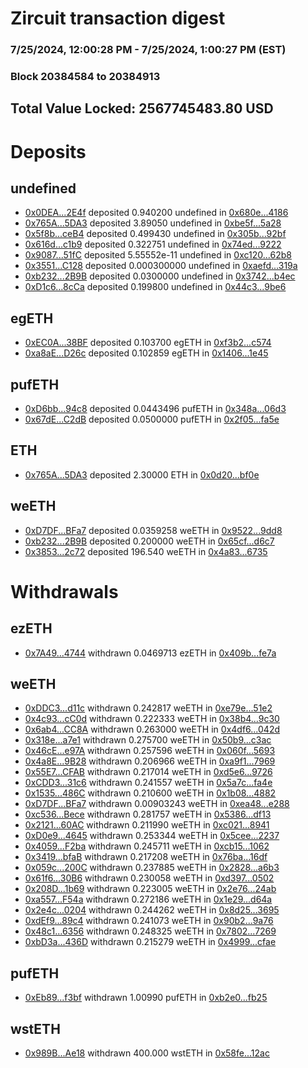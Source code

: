 # Zircuit transaction digest
### 7/25/2024, 12:00:28 PM - 7/25/2024, 1:00:27 PM (EST)
### Block 20384584 to 20384913

## Total Value Locked: 2567745483.80 USD

# Deposits
## undefined
- [0x0DEA...2E4f](https://etherscan.io/address/0x0DEAa1F093D0e430279e4d57f7001291354e2E4f) deposited 0.940200 undefined in [0x680e...4186](https://etherscan.io/tx/0x0DEAa1F093D0e430279e4d57f7001291354e2E4f)
- [0x765A...5DA3](https://etherscan.io/address/0x765AF37D153622C6DA800e2333FBDc4D968d5DA3) deposited 3.89050 undefined in [0xbe5f...5a28](https://etherscan.io/tx/0x765AF37D153622C6DA800e2333FBDc4D968d5DA3)
- [0x5f8b...ceB4](https://etherscan.io/address/0x5f8b57fEbcF0c4171a3a16963271c8b8d667ceB4) deposited 0.499430 undefined in [0x305b...92bf](https://etherscan.io/tx/0x5f8b57fEbcF0c4171a3a16963271c8b8d667ceB4)
- [0x616d...c1b9](https://etherscan.io/address/0x616dF3DA84b0cb183F5D466775E0aeA6cfBAc1b9) deposited 0.322751 undefined in [0x74ed...9222](https://etherscan.io/tx/0x616dF3DA84b0cb183F5D466775E0aeA6cfBAc1b9)
- [0x9087...51fC](https://etherscan.io/address/0x90871c37FE90067E39DD216023C090acCfd051fC) deposited 5.55552e-11 undefined in [0xc120...62b8](https://etherscan.io/tx/0x90871c37FE90067E39DD216023C090acCfd051fC)
- [0x3551...C128](https://etherscan.io/address/0x355120f3BD95A02Ab818Ff8E2c3189cF3C7aC128) deposited 0.000300000 undefined in [0xaefd...319a](https://etherscan.io/tx/0x355120f3BD95A02Ab818Ff8E2c3189cF3C7aC128)
- [0xb232...2B9B](https://etherscan.io/address/0xb23288917c65512188eA7aD998fE4009F1d82B9B) deposited 0.0300000 undefined in [0x3742...b4ec](https://etherscan.io/tx/0xb23288917c65512188eA7aD998fE4009F1d82B9B)
- [0xD1c6...8cCa](https://etherscan.io/address/0xD1c69e31D447B67A854456b4524EC4A45FD38cCa) deposited 0.199800 undefined in [0x44c3...9be6](https://etherscan.io/tx/0xD1c69e31D447B67A854456b4524EC4A45FD38cCa)
## egETH
- [0xEC0A...38BF](https://etherscan.io/address/0xEC0A9D6883f47aB0b220ED9e7DAED799780438BF) deposited 0.103700 egETH in [0xf3b2...c574](https://etherscan.io/tx/0xEC0A9D6883f47aB0b220ED9e7DAED799780438BF)
- [0xa8aE...D26c](https://etherscan.io/address/0xa8aEba349dc210a2035C953C3269f9433722D26c) deposited 0.102859 egETH in [0x1406...1e45](https://etherscan.io/tx/0xa8aEba349dc210a2035C953C3269f9433722D26c)
## pufETH
- [0xD6bb...94c8](https://etherscan.io/address/0xD6bba09DeE0DdC465c22a23cb8548a524eb994c8) deposited 0.0443496 pufETH in [0x348a...06d3](https://etherscan.io/tx/0xD6bba09DeE0DdC465c22a23cb8548a524eb994c8)
- [0x67dE...C2dB](https://etherscan.io/address/0x67dE4F7c4562acBe4803FC812c921B0b62cFC2dB) deposited 0.0500000 pufETH in [0x2f05...fa5e](https://etherscan.io/tx/0x67dE4F7c4562acBe4803FC812c921B0b62cFC2dB)
## ETH
- [0x765A...5DA3](https://etherscan.io/address/0x765AF37D153622C6DA800e2333FBDc4D968d5DA3) deposited 2.30000 ETH in [0x0d20...bf0e](https://etherscan.io/tx/0x765AF37D153622C6DA800e2333FBDc4D968d5DA3)
## weETH
- [0xD7DF...BFa7](https://etherscan.io/address/0xD7DF7E085214743530afF339aFC420c7c720BFa7) deposited 0.0359258 weETH in [0x9522...9dd8](https://etherscan.io/tx/0xD7DF7E085214743530afF339aFC420c7c720BFa7)
- [0xb232...2B9B](https://etherscan.io/address/0xb23288917c65512188eA7aD998fE4009F1d82B9B) deposited 0.200000 weETH in [0x65cf...d6c7](https://etherscan.io/tx/0xb23288917c65512188eA7aD998fE4009F1d82B9B)
- [0x3853...2c72](https://etherscan.io/address/0x38538384547efDE883ed2B623CaD1EC9A6A92c72) deposited 196.540 weETH in [0x4a83...6735](https://etherscan.io/tx/0x38538384547efDE883ed2B623CaD1EC9A6A92c72)
# Withdrawals
## ezETH
- [0x7A49...4744](https://etherscan.io/address/0x7A493Be5c2ce014cD049Bf178a1ac0Db1B434744) withdrawn 0.0469713 ezETH in [0x409b...fe7a](https://etherscan.io/tx/0x7A493Be5c2ce014cD049Bf178a1ac0Db1B434744)
## weETH
- [0xDDC3...d11c](https://etherscan.io/address/0xDDC34FCdD6C7181c3f52bF62f9666128EA78d11c) withdrawn 0.242817 weETH in [0xe79e...51e2](https://etherscan.io/tx/0xDDC34FCdD6C7181c3f52bF62f9666128EA78d11c)
- [0x4c93...cC0d](https://etherscan.io/address/0x4c93ec162098209bab00e4E9E26d2AF808B8cC0d) withdrawn 0.222333 weETH in [0x38b4...9c30](https://etherscan.io/tx/0x4c93ec162098209bab00e4E9E26d2AF808B8cC0d)
- [0x6ab4...CC8A](https://etherscan.io/address/0x6ab446275CA742a7a8Ca42d212924E024c03CC8A) withdrawn 0.263000 weETH in [0x4df6...042d](https://etherscan.io/tx/0x6ab446275CA742a7a8Ca42d212924E024c03CC8A)
- [0x318e...a7e1](https://etherscan.io/address/0x318e56BD1f1aA027c516DA1340111B06E13Ba7e1) withdrawn 0.275700 weETH in [0x50b9...c3ac](https://etherscan.io/tx/0x318e56BD1f1aA027c516DA1340111B06E13Ba7e1)
- [0x46cE...e97A](https://etherscan.io/address/0x46cE2a9b989da9B05955fb9B0fE1ea4aD4e6e97A) withdrawn 0.257596 weETH in [0x060f...5693](https://etherscan.io/tx/0x46cE2a9b989da9B05955fb9B0fE1ea4aD4e6e97A)
- [0x4a8E...9B28](https://etherscan.io/address/0x4a8E0d93787EA925771D4ffFce10875e8b409B28) withdrawn 0.206966 weETH in [0xa9f1...7969](https://etherscan.io/tx/0x4a8E0d93787EA925771D4ffFce10875e8b409B28)
- [0x55E7...CFAB](https://etherscan.io/address/0x55E7CEe3d7043fc1346B145Da2bb616a38B5CFAB) withdrawn 0.217014 weETH in [0xd5e6...9726](https://etherscan.io/tx/0x55E7CEe3d7043fc1346B145Da2bb616a38B5CFAB)
- [0xCDD3...31c6](https://etherscan.io/address/0xCDD3F17a711bcf827B0C2C3cE44c6477A69031c6) withdrawn 0.241557 weETH in [0x5a7c...fa4e](https://etherscan.io/tx/0xCDD3F17a711bcf827B0C2C3cE44c6477A69031c6)
- [0x1535...486C](https://etherscan.io/address/0x15351e6C9E1ca33fa4A957f26da3F53Cb5ED486C) withdrawn 0.210600 weETH in [0x1b08...4882](https://etherscan.io/tx/0x15351e6C9E1ca33fa4A957f26da3F53Cb5ED486C)
- [0xD7DF...BFa7](https://etherscan.io/address/0xD7DF7E085214743530afF339aFC420c7c720BFa7) withdrawn 0.00903243 weETH in [0xea48...e288](https://etherscan.io/tx/0xD7DF7E085214743530afF339aFC420c7c720BFa7)
- [0xc536...Bece](https://etherscan.io/address/0xc536F9A78EF9D745bC61058a67640fb879CDBece) withdrawn 0.281757 weETH in [0x5386...df13](https://etherscan.io/tx/0xc536F9A78EF9D745bC61058a67640fb879CDBece)
- [0x2121...60AC](https://etherscan.io/address/0x21219e1A5FdaEC40CEc7dBD8F72096738f0360AC) withdrawn 0.211990 weETH in [0xc021...8941](https://etherscan.io/tx/0x21219e1A5FdaEC40CEc7dBD8F72096738f0360AC)
- [0xD0e9...4645](https://etherscan.io/address/0xD0e9687972cfFc0F8dBD651De1f48638FA264645) withdrawn 0.253344 weETH in [0x5cee...2237](https://etherscan.io/tx/0xD0e9687972cfFc0F8dBD651De1f48638FA264645)
- [0x4059...F2ba](https://etherscan.io/address/0x40593c3dc770e5573323491EEd17e95B872cF2ba) withdrawn 0.245711 weETH in [0xcb15...1062](https://etherscan.io/tx/0x40593c3dc770e5573323491EEd17e95B872cF2ba)
- [0x3419...bfaB](https://etherscan.io/address/0x3419000A774Df122B90070FA724103545426bfaB) withdrawn 0.217208 weETH in [0x76ba...16df](https://etherscan.io/tx/0x3419000A774Df122B90070FA724103545426bfaB)
- [0x059c...200C](https://etherscan.io/address/0x059cD85b4A74bfC60a81C6c27F1416eF306c200C) withdrawn 0.237885 weETH in [0x2828...a6b3](https://etherscan.io/tx/0x059cD85b4A74bfC60a81C6c27F1416eF306c200C)
- [0x61f6...30B6](https://etherscan.io/address/0x61f614E3f1A7D56345048200A4BEe691c51330B6) withdrawn 0.230058 weETH in [0xd397...0502](https://etherscan.io/tx/0x61f614E3f1A7D56345048200A4BEe691c51330B6)
- [0x208D...1b69](https://etherscan.io/address/0x208D015f3051621270026c6F188fcDFa5DC91b69) withdrawn 0.223005 weETH in [0x2e76...24ab](https://etherscan.io/tx/0x208D015f3051621270026c6F188fcDFa5DC91b69)
- [0xa557...F54a](https://etherscan.io/address/0xa557D3DAF657F7b01d7e7C8bab65438C3F18F54a) withdrawn 0.272186 weETH in [0x1e29...d64a](https://etherscan.io/tx/0xa557D3DAF657F7b01d7e7C8bab65438C3F18F54a)
- [0x2e4c...0204](https://etherscan.io/address/0x2e4c0A19A29d8b20D0a002F2B4B6997fD3e80204) withdrawn 0.244262 weETH in [0x8d25...3695](https://etherscan.io/tx/0x2e4c0A19A29d8b20D0a002F2B4B6997fD3e80204)
- [0xdEf9...89c4](https://etherscan.io/address/0xdEf9002fee1e2c6A2260c8A917EE3AcfBD5b89c4) withdrawn 0.241073 weETH in [0x90b2...9a76](https://etherscan.io/tx/0xdEf9002fee1e2c6A2260c8A917EE3AcfBD5b89c4)
- [0x48c1...6356](https://etherscan.io/address/0x48c1B825BC5addF34B9F912159e72fd5b8F46356) withdrawn 0.248325 weETH in [0x7802...7269](https://etherscan.io/tx/0x48c1B825BC5addF34B9F912159e72fd5b8F46356)
- [0xbD3a...436D](https://etherscan.io/address/0xbD3a76C4eA99B2b0fe6Db7AA522b2733629d436D) withdrawn 0.215279 weETH in [0x4999...cfae](https://etherscan.io/tx/0xbD3a76C4eA99B2b0fe6Db7AA522b2733629d436D)
## pufETH
- [0xEb89...f3bf](https://etherscan.io/address/0xEb89007481990d739c1Ed98d210BddFb60e8f3bf) withdrawn 1.00990 pufETH in [0xb2e0...fb25](https://etherscan.io/tx/0xEb89007481990d739c1Ed98d210BddFb60e8f3bf)
## wstETH
- [0x989B...Ae18](https://etherscan.io/address/0x989B96317735d70A7762bf96C034B203713aAe18) withdrawn 400.000 wstETH in [0x58fe...12ac](https://etherscan.io/tx/0x989B96317735d70A7762bf96C034B203713aAe18)
